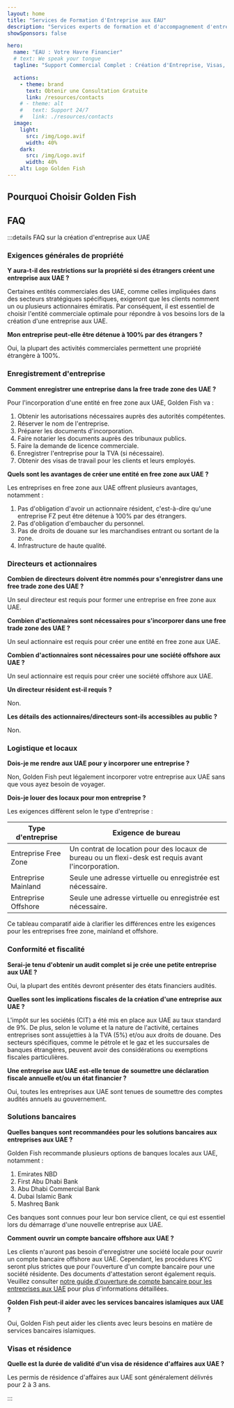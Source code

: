 ```yaml
---
layout: home
title: "Services de Formation d'Entreprise aux EAU"
description: "Services experts de formation et d'accompagnement d'entreprises aux EAU. Solutions de création d'entreprise, bancaires, fiscales, juridiques et de visa. Paiement uniquement après approbation."
showSponsors: false

hero:
  name: "EAU : Votre Havre Financier"
  # text: We speak your tongue
  tagline: "Support Commercial Complet : Création d'Entreprise, Visas, Services Bancaires. <span class='hl'>Pas de succès — pas de frais</span>."

  actions:
    - theme: brand
      text: Obtenir une Consultation Gratuite
      link: /resources/contacts
    # - theme: alt
    #   text: Support 24/7
    #   link: ./resources/contacts
  image:
    light:
      src: /img/Logo.avif
      width: 40%
    dark:
      src: /img/Logo.avif
      width: 40%
    alt: Logo Golden Fish
---
```


<FeatureCards :features="[
  {
    title: 'Guide de Création d\'Entreprise',
    details: 'Guide complet pour créer des entreprises en **free zone, offshore, mainland, branch**.',
    items: [
      'Propriété étrangère à 100% disponible en Free Zones et Mainland',
      'Taux d\'Imposition Bas - seulement 9% d\'impôt sur les sociétés',
      'Pas de Contrôle des Changes - rapatriement facile des capitaux'
    ],
    linkText: 'En savoir plus',
    link: '/uae-business/offer/company-registration/',
    icon: {
      light: '/img/iStock-2051326997.avif',
      dark: '/img/iStock-1448478309.jpg',
      alt: 'Guide de Création d\'Entreprise'
    }
  },
  {
    title: 'Ouverture de Compte Bancaire',
    details: 'Ouvrez facilement des comptes bancaires professionnels ou personnels auprès des banques de confiance des EAU.',
    items: [
      'Services PRO complets pour les approbations gouvernementales',
      'Configuration complète du package bancaire',
      '**Taux de réussite de 96%**',
    ],
    linkText: 'En savoir plus',
    link: '/uae-business/offer/banking/',
    icon: {
      light: '/img/iStock-2153786564.avif',
      dark: '/img/iStock-2166793628.avif',
      alt: 'Services Bancaires'
    }
  },
  {
    title: 'Golden Visa et Résidence',
    details: 'Obtenez un **Golden Visa** des EAU pour une résidence à long terme avec un processus de demande simplifié.',
    items: [
      '**Pas besoin d\'entrer aux EAU tous les 6 mois**',
      'Validité de 10 ans avec option de renouvellement sous conditions',
      'Taux de réussite de 92%',
    ],
    linkText: 'En savoir plus',
    link: '/uae-business/offer/golden-visa/',
    icon: {
      light: '/img/iStock-1312241253.avif',
      dark: '/img/ILONMASKID.webp',
      alt: 'Services de Visa'
    }
  },
]" />

<FeatureCards :features="[
  {
    title: 'Services de Conformité',
    details: 'Nos experts vous guident à travers les exigences réglementaires complexes des EAU, y compris les rapports ESR et les déclarations UBO.',
    items: [],
    linkText: 'En savoir plus',
    link: '/uae-business/company-registration/Protect-Your-Business',
    icon: {
      light: '/img/iStock-1299393716.avif',
      dark: '/img/iStock-2149731304.avif',
      alt: 'Services de Conformité'
    }
  },
  {
    title: 'Impôt sur les Sociétés et TVA',
    details: 'Conseils d\'experts pour assurer la conformité aux obligations d\'Impôt sur les Sociétés et de TVA auprès de l\'Autorité Fiscale Fédérale (FTA).',
    items: [],
    linkText: 'En savoir plus',
    link: '/uae-business/company-registration/accounting-legal',
    icon: {
      light: '/img/iStock-1018285934.avif',
      dark: '/img/iStock-584576538.avif',
      alt: 'Services Fiscaux'
    }
  },
  {
    title: 'Services Juridiques',
    details: 'L\'équipe juridique conseille sur les lois des EAU concernant les fusions-acquisitions, la restructuration d\'entreprise, le financement et la résolution des litiges.',
    items: [],
    linkText: 'En savoir plus',
    link: '/uae-business/company-registration/Protect-Your-Business',
    icon: {
      light: '/img/iStock-650045508.avif',
      dark: '/img/iStock-1498627598.avif',
      alt: 'Services Juridiques'
    }
  },
  {
    title: 'Comptabilité et Paie',
    details: 'Nos comptables gèrent les finances, assurant la comptabilité, le rapprochement, la paie et le support d\'audit, économisant les coûts de recrutement.',
    items: [],
    linkText: 'En savoir plus',
    link: '/resources/contacts',
    icon: {
      light: '/img/iStock-1022793868.avif',
      dark: '/img/iStock-1320130292.jpg',
      alt: 'Services Comptables'
    }
  },
]" />

## Pourquoi Choisir Golden Fish

<BenefitsList :features="[
  {
    icon: '🏢',
    title: 'Expertise Locale aux EAU',
    text: 'Des spécialistes dévoués à Dubaï fournissent des conseils d\'experts à chaque étape du processus.'
  },
  {
    icon: '📊',
    title: 'Taux de Réussite Prouvé',
    text: 'Plus de 90% de taux d\'approbation avec des centaines de visas, comptes bancaires et enregistrements d\'entreprises délivrés via notre traitement premium.'
  },
  {
    icon: '💸',
    title: '**Frais Basés sur le Succès**',
    text: '[Payez uniquement après approbation](/uae-business/benefits/success-based-fees). Transparence totale sans frais cachés.'
  },
]" />

## FAQ

:::details FAQ sur la création d'entreprise aux UAE

### Exigences générales de propriété

**Y aura-t-il des restrictions sur la propriété si des étrangers créent une entreprise aux UAE ?**

Certaines entités commerciales des UAE, comme celles impliquées dans des secteurs stratégiques spécifiques, exigeront que les clients nomment un ou plusieurs actionnaires émiratis. Par conséquent, il est essentiel de choisir l'entité commerciale optimale pour répondre à vos besoins lors de la création d'une entreprise aux UAE.

**Mon entreprise peut-elle être détenue à 100% par des étrangers ?**

Oui, la plupart des activités commerciales permettent une propriété étrangère à 100%.

### Enregistrement d'entreprise

**Comment enregistrer une entreprise dans la free trade zone des UAE ?**

Pour l'incorporation d'une entité en free zone aux UAE, Golden Fish va :

1. Obtenir les autorisations nécessaires auprès des autorités compétentes.
2. Réserver le nom de l'entreprise.
3. Préparer les documents d'incorporation.
4. Faire notarier les documents auprès des tribunaux publics.
5. Faire la demande de licence commerciale.
6. Enregistrer l'entreprise pour la TVA (si nécessaire).
7. Obtenir des visas de travail pour les clients et leurs employés.

**Quels sont les avantages de créer une entité en free zone aux UAE ?**

Les entreprises en free zone aux UAE offrent plusieurs avantages, notamment :

1. Pas d'obligation d'avoir un actionnaire résident, c'est-à-dire qu'une entreprise FZ peut être détenue à 100% par des étrangers.
2. Pas d'obligation d'embaucher du personnel.
3. Pas de droits de douane sur les marchandises entrant ou sortant de la zone.
4. Infrastructure de haute qualité.

### Directeurs et actionnaires

**Combien de directeurs doivent être nommés pour s'enregistrer dans une free trade zone des UAE ?**

Un seul directeur est requis pour former une entreprise en free zone aux UAE.

**Combien d'actionnaires sont nécessaires pour s'incorporer dans une free trade zone des UAE ?**

Un seul actionnaire est requis pour créer une entité en free zone aux UAE.

**Combien d'actionnaires sont nécessaires pour une société offshore aux UAE ?**

Un seul actionnaire est requis pour créer une société offshore aux UAE.

**Un directeur résident est-il requis ?**

Non.

**Les détails des actionnaires/directeurs sont-ils accessibles au public ?**

Non.

### Logistique et locaux

**Dois-je me rendre aux UAE pour y incorporer une entreprise ?**

Non, Golden Fish peut légalement incorporer votre entreprise aux UAE sans que vous ayez besoin de voyager.

**Dois-je louer des locaux pour mon entreprise ?**

Les exigences diffèrent selon le type d'entreprise :

| Type d'entreprise | Exigence de bureau |
| ----------------- | --------------------------------------------------------------------------------------- |
| Entreprise Free Zone | Un contrat de location pour des locaux de bureau ou un flexi-desk est requis avant l'incorporation. |
| Entreprise Mainland | Seule une adresse virtuelle ou enregistrée est nécessaire. |
| Entreprise Offshore | Seule une adresse virtuelle ou enregistrée est nécessaire. |

Ce tableau comparatif aide à clarifier les différences entre les exigences pour les entreprises free zone, mainland et offshore.

### Conformité et fiscalité

**Serai-je tenu d'obtenir un audit complet si je crée une petite entreprise aux UAE ?**

Oui, la plupart des entités devront présenter des états financiers audités.

**Quelles sont les implications fiscales de la création d'une entreprise aux UAE ?**

L'impôt sur les sociétés (CIT) a été mis en place aux UAE au taux standard de 9%. De plus, selon le volume et la nature de l'activité, certaines entreprises sont assujetties à la TVA (5%) et/ou aux droits de douane. Des secteurs spécifiques, comme le pétrole et le gaz et les succursales de banques étrangères, peuvent avoir des considérations ou exemptions fiscales particulières.

**Une entreprise aux UAE est-elle tenue de soumettre une déclaration fiscale annuelle et/ou un état financier ?**

Oui, toutes les entreprises aux UAE sont tenues de soumettre des comptes audités annuels au gouvernement.

### Solutions bancaires

**Quelles banques sont recommandées pour les solutions bancaires aux entreprises aux UAE ?**

Golden Fish recommande plusieurs options de banques locales aux UAE, notamment :

1. Emirates NBD
2. First Abu Dhabi Bank
3. Abu Dhabi Commercial Bank
4. Dubai Islamic Bank
5. Mashreq Bank

Ces banques sont connues pour leur bon service client, ce qui est essentiel lors du démarrage d'une nouvelle entreprise aux UAE.

**Comment ouvrir un compte bancaire offshore aux UAE ?**

Les clients n'auront pas besoin d'enregistrer une société locale pour ouvrir un compte bancaire offshore aux UAE. Cependant, les procédures KYC seront plus strictes que pour l'ouverture d'un compte bancaire pour une société résidente. Des documents d'attestation seront également requis. Veuillez consulter [notre guide d'ouverture de compte bancaire pour les entreprises aux UAE](./banking) pour plus d'informations détaillées.

**Golden Fish peut-il aider avec les services bancaires islamiques aux UAE ?**

Oui, Golden Fish peut aider les clients avec leurs besoins en matière de services bancaires islamiques.

### Visas et résidence

**Quelle est la durée de validité d'un visa de résidence d'affaires aux UAE ?**

Les permis de résidence d'affaires aux UAE sont généralement délivrés pour 2 à 3 ans.

:::